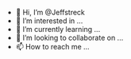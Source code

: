 - 👋 Hi, I’m @Jeffstreck
- 👀 I’m interested in ...
- 🌱 I’m currently learning ...
- 💞️ I’m looking to collaborate on ...
- 📫 How to reach me ...

<!---
Jeffstreck/Jeffstreck is a ✨ special ✨ repository because its `README.md` (this file) appears on your GitHub profile.
You can click the Preview link to take a look at your changes.
--->
